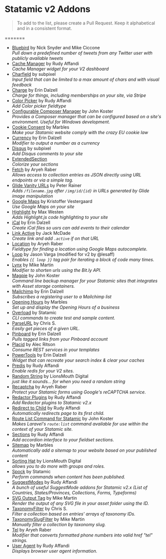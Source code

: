 # Statamic v2 Addons

> To add to the list, please create a Pull Request. Keep it alphabetical and in a consistent format.

=======
- [Bluebird](https://github.com/mc72/Bluebird-statamic-v2) by Nick Snyder and Mike Ciccone  
  _Pull down a predefined number of tweets from any Twitter user with publicly available tweets_
- [Cache Manager](https://github.com/lesaff/statamic-cachemanager) by Rudy Affandi  
  _Cache Manager widget for your V2 dashboard_
- [Charfield](https://github.com/subpixel-ch/statamic-charfield) by subpixel  
  _Input field that can be limited to a max amount of chars and with visual feedback_
- [Charge](https://silentzconsulting.com/addons/charge) by Erin Dalzell  
  _Charge for things, including memberships on your site, via Stripe_
- [Color Picker](https://github.com/lesaff/statamic-colorpicker) by Rudy Affandi  
  _Add Color picker fieldtype_
- [Configurable Composer Manager](https://github.com/JohnathonKoster/statamic-configurable-composer-manager) by John Koster  
  _Provides a Composer manager that can be configured based on a site's environment. Useful for Windows development._
- [Cookie Consent](https://github.com/Marbles/statamic-cookie-consent) by Marbles  
  _Make your Statamic website comply with the crazy EU cookie law_
- [Currency](https://github.com/edalzell/Currency) by Erin Dalzell  
  _Modifier to output a number as a currency_
- [Disqus](https://github.com/subpixel-ch/statamic-disqus) by subpixel   
  _Add Disqus comments to your site_
- [ExtendedSection](https://github.com/subpixel-ch/statamic-extended_section)  
  _Colorize your sections_
- [Fetch](https://github.com/aryehdesigns/statamic-fetch) by Aryeh Raber  
  _Allows access to collection entries as JSON directly using URL endpoints or via a simple tag._
- [Glide Vanity URLs](https://github.com/peda/statamic-glide-vanity-url) by Peter Rainer  
  _Adds `/filename.jpg` after `/img/id/{id}` in URLs generated by Glide image manipulation_
- [Google Maps](https://github.com/krve/statamic-google-maps) by Kristoffer Vestergaard  
  _Use Google Maps on your site_
- [Highlight](https://github.com/mwesten/StatamicV2-Highlight-Addon) by Max Westen  
  _Adds Highlight.js code highlighting to your site_
- [iCal](https://github.com/edalzell/iCal) by Erin Dalzell  
  _Create iCal files so usrs can add events to their calendar_
- [Link Active](https://github.com/jackmcdade/statamic-link-active) by Jack McDade  
  _Create link and add `.active` if on that URL_
- [Location](https://github.com/aryehdesigns/statamic-location) by Aryeh Raber  
  _Fieldtype for finding a location using Google Maps autocomplete._
- [Loop](https://github.com/lesaff/Statamic-Loop) by Jason Varga (modified for v2 by @lesaff)  
  _Enables `{{ loop }}` tag pair for iterating a block of code many times._
- [Lynx](https://github.com/mikemartin/lynx) by Mike Martin  
  _Modifier to shorten urls using the Bit.ly API._
- [Magpie](https://github.com/JohnathonKoster/magpie-backups-for-statamic) by John Koster  
  _Command line backup manager for your Statamic sites that integrates with Asset storage containers._
- [Mailchimp](https://github.com/edalzell/mailchimp) by Erin Dalzell  
  _Subscribes a registering user to a Mailchimp list_
- [Opening Hours](https://github.com/Marbles/statamic-opening-hours) by Marbles  
  _Set up and display the Opening Hours of a business_
- [Overload](https://github.com/statamic/overload) by Statamic  
  _CLI commands to create test and sample content._
- [ParseURL](https://github.com/chris-79/statamic-ParseURL) by Chris S.  
  _Easily get pieces of a given URL._
- [Pinboard](https://github.com/edalzell/statamic-pinboard) by Erin Dalzell  
  _Pulls tagged links from your Pinboard account_
- [Placid](https://github.com/alecritson/Placid-Statamic) by Alec Ritson  
  _Consume REST services in your templates_
- [PowerTools](https://github.com/edalzell/statamic-powertools) by Erin Dalzell  
  _Widget that can recreate your search index & clear your caches_
- [Predis](https://github.com/lesaff/statamic-predis) by Rudy Affandi  
  _Enable redis for your V2 sites._
- [Random String](https://github.com/LionsMouthDigital/Statamic-Random-String) by LionsMouth Digital  
  _just like it sounds... for when you need a random string_
- [Recaptcha](https://github.com/aryehdesigns/statamic-recaptcha) by Aryeh Raber  
  _Protect your Statamic forms using Google's reCAPTCHA service._
- [Redactor Plugins](https://github.com/lesaff/statamicv2-redactorplugins) by Rudy Affandi  
  _Add Redactor plugins to Statamic v2.x_
- [Redirect to Child](https://github.com/lesaff/statamicv2-redirecttochild) by Rudy Affandi  
  _Automatically redirects page to its first child._
- [Route List Command for Statamic](https://github.com/JohnathonKoster/statamic-route-list-command) by John Koster  
  _Makes Laravel's `route:list` command available for use within the context of your Statamic site._ 
- [Sections](https://github.com/lesaff/statamic-sections) by Rudy Affandi  
  _Add accordion interface to your fieldset sections._
- [Sitemap](https://github.com/Marbles/statamic-sitemap) by Marbles  
  _Automatically add a sitemap to your website based on your published content_
- [Sorting Hat](https://github.com/LionsMouthDigital/Statamic-Sorting-Hat) by LionsMouth Digital  
  _allows you to do more with groups and roles._
- [Spock](https://github.com/statamic/spock) by Statamic  
  _Perform commands when content has been published._
- [SuggestModes](https://github.com/lesaff/statamic2-suggestmodes) by Rudy Affandi  
  _A bunch of useful SuggestMode addons for Statamic v2.x (List of Countries, States/Provinces, Collections, Forms, Typeforms)_
- [SVG Output Tag](https://github.com/mikemartin/statamic-svg-output) by Mike Martin  
  _Render the output of any SVG file in your asset folder using the ID._
- [TaxonomyFilter](https://github.com/chris-79/statamic-TaxonomyFilter) by Chris S.  
  _Filter a collection based on entries' arrays of taxonomy IDs._
- [TaxonomySlugFilter](https://github.com/mikemartin/TaxonomySlugFilter) by Mike Martin  
  _Manually filter a collection by taxonomy slug._
- [Tel](https://github.com/aryehdesigns/statamic-tel) by Aryeh Raber  
  _Modifier that converts formatted phone numbers into valid href "tel" strings._
- [User Agent](https://github.com/lesaff/statamic-useragent) by Rudy Affandi  
  _Displays browser user agent information._
